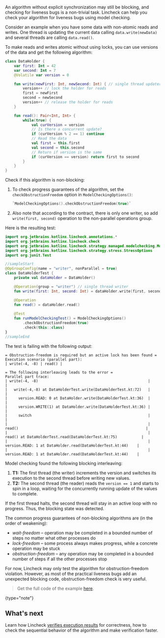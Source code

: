 [//]: # (title: Progress guarantees)

An algorithm without explicit synchronization may still be blocking, and checking for liveness bugs is a non-trivial task.
Lincheck can help you check your algorithm for liveness bugs using model checking.

Consider an example when you have some data with non-atomic reads and writes. One thread is updating the current data
calling `data.write(newData)` and several threads are calling `data.read()`.

To make reads and writes atomic without using locks, you can use versions of the data and get the following algorithm:

```kotlin
class DataHolder {
    var first: Int = 42
    var second: Int = 7
    @Volatile var version = 0

    fun write(newFirst: Int, newSecond: Int) { // single thread updater
        version++ // lock the holder for reads
        first = newFirst
        second = newSecond
        version++ // release the holder for reads
    }

    fun read(): Pair<Int, Int> {
        while(true) {
            val curVersion = version
            // Is there a concurrent update?
            if (curVersion % 2 == 1) continue
            // Read the data
            val first = this.first
            val second = this.second
            // Return if version is the same
            if (curVersion == version) return first to second
        }
    }
}
```

Check if this algorithm is non-blocking:

1. To check progress guarantees of the algorithm, set the `checkObstructionFreedom` option in `ModelCheckingOptions()`:

   ```kotlin
   `ModelCheckingOptions().checkObstructionFreedom(true)`
   ```
   
2. Also note that according to the contract, there is only one writer, so add `write(first, second)` operation to the non-parallel 
   operations group.

Here is the resulting test:

```kotlin
import org.jetbrains.kotlinx.lincheck.annotations.*
import org.jetbrains.kotlinx.lincheck.check
import org.jetbrains.kotlinx.lincheck.strategy.managed.modelchecking.ModelCheckingOptions
import org.jetbrains.kotlinx.lincheck.strategy.stress.StressOptions
import org.junit.Test

//sampleStart
@OpGroupConfig(name = "writer", nonParallel = true)
class DataHolderTest {
    private val dataHolder = DataHolder()

    @Operation(group = "writer") // single thread writer
    fun write(first: Int, second: Int) = dataHolder.write(first, second)

    @Operation
    fun read() = dataHolder.read()
    
    @Test
    fun runModelCheckingTest() = ModelCheckingOptions()
        .checkObstructionFreedom(true)
        .check(this::class)
}
//sampleEnd
```

The test is failing with the following output:

```text
= Obstruction-freedom is required but an active lock has been found =
Execution scenario (parallel part):
| write(-4, -8) | read() |

= The following interleaving leads to the error =
Parallel part trace:
| write(-4, -8)                                                  |                                                                 |
|   write(-4,-8) at DataHolderTest.write(DataHolderTest.kt:72)   |                                                                 |
|     version.READ: 0 at DataHolder.write(DataHolderTest.kt:36)  |                                                                 |
|     version.WRITE(1) at DataHolder.write(DataHolderTest.kt:36) |                                                                 |
|     switch                                                     |                                                                 |
|                                                                | read()                                                          |
|                                                                |   read() at DataHolderTest.read(DataHolderTest.kt:75)           |
|                                                                |     version.READ: 1 at DataHolder.read(DataHolderTest.kt:44)    |
|                                                                |     version.READ: 1 at DataHolder.read(DataHolderTest.kt:44)    |
```

Model checking found the following blocking interleaving:

1. **T1:** The first thread (the writer) increments the version and switches its execution to the second thread before writing new values.    
2. **T2:** The second thread (the reader) reads the `version == 1` and starts to spin in a loop, waiting for the concurrently running update of the values to complete.

If the first thread halts, the second thread will stay in an active loop with no progress. Thus, the blocking state was detected.

The common progress guarantees of non-blocking algorithms are (in the order of weakening):

* _wait-freedom_ – operation may be completed in a bounded number of steps no matter what other processes do
* _lock-freedom_ – some process always makes progress, while a concrete operation may be stuck
* _obstruction-freedom_ – any operation may be completed in a bounded number of steps if all the other processes stop

For now, Lincheck may only test the algorithm for obstruction-freedom violation. However, as most of the practical liveness bugs
add an unexpected blocking code, obstruction-freedom check is very useful.

> Get the full code of the example [here](https://github.com/Kotlin/kotlinx-lincheck/blob/guide/src/jvm/test/org/jetbrains/kotlinx/lincheck/test/guide/DataHolderTest.kt).
>
{type="note"}

## What's next

Learn how Lincheck [verifies execution results](verification.md) for correctness, how to check the sequential
behavior of the algorithm and make verification faster.